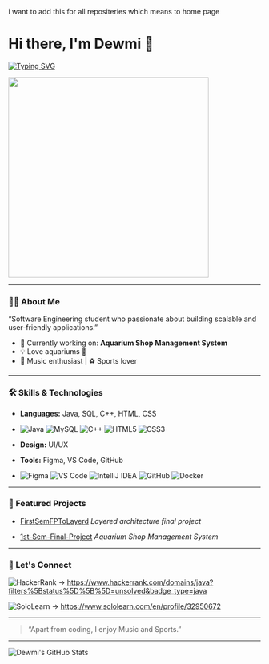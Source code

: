 i want to add this for all repositeries which means to home page
# Hi there, I'm Dewmi 👋


[![Typing SVG](https://readme-typing-svg.herokuapp.com?size=22&color=00BFFF&lines=Software+Engineering+student;JavaFX+%7C+MySQL+%7C+Layered+Architecture;Always+Learning+New+Technologies)](https://git.io/typing-svg)

<img src="https://media.giphy.com/media/qgQUggAC3Pfv687qPC/giphy.gif" width="400">

---

### 👨‍💻 About Me

“Software Engineering student who passionate about building scalable and user-friendly applications.”

- 🔭 Currently working on: **Aquarium Shop Management System**
- 💡 Love aquariums 🐠
- 🎵 Music enthusiast | ⚽ Sports lover

---

### 🛠️ Skills & Technologies

- **Languages:** Java, SQL, C++, HTML, CSS
- ![Java](https://img.shields.io/badge/Code-Java-orange?logo=java&logoColor=white)
![MySQL](https://img.shields.io/badge/Database-MySQL-blue?logo=mysql&logoColor=white)
![C++](https://img.shields.io/badge/C++-00599C?style=for-the-badge&logo=c%2B%2B&logoColor=white)
![HTML5](https://img.shields.io/badge/HTML5-E34F26?style=for-the-badge&logo=html5&logoColor=white)
![CSS3](https://img.shields.io/badge/CSS3-1572B6?style=for-the-badge&logo=css3&logoColor=white)

- **Design:** UI/UX
- **Tools:** Figma, VS Code, GitHub
- ![Figma](https://img.shields.io/badge/Figma-F24E1E?style=for-the-badge&logo=figma&logoColor=white)
![VS Code](https://img.shields.io/badge/VS%20Code-007ACC?style=for-the-badge&logo=visualstudiocode&logoColor=white)
![IntelliJ IDEA](https://img.shields.io/badge/IntelliJIDEA-000000?style=for-the-badge&logo=intellijidea&logoColor=white)
![GitHub](https://img.shields.io/badge/GitHub-181717?style=for-the-badge&logo=github&logoColor=white)
![Docker](https://img.shields.io/badge/Docker-2496ED?style=for-the-badge&logo=docker&logoColor=white)


---

### 🚀 Featured Projects

- [FirstSemFPToLayerd](https://github.com/Dewmi2004/FirstSemFPToLayerd)
  *Layered architecture final project*

- [1st-Sem-Final-Project](https://github.com/Dewmi2004/1st-Sem-Final-Project)
  *Aquarium Shop Management System*

---

### 🤝 Let's Connect
![HackerRank](https://img.shields.io/badge/HackerRank-2EC866?style=for-the-badge&logo=hackerrank&logoColor=white)
 -> https://www.hackerrank.com/domains/java?filters%5Bstatus%5D%5B%5D=unsolved&badge_type=java

 ![SoloLearn](https://img.shields.io/badge/SoloLearn-3AB4F2?style=for-the-badge&logo=sololearn&logoColor=white)
 -> https://www.sololearn.com/en/profile/32950672


<!-- Add your social links here! (LinkedIn, Twitter, Portfolio, etc.) -->



---

> “Apart from coding, I enjoy Music and Sports.”

---

![Dewmi's GitHub Stats](https://github-readme-stats.vercel.app/api?username=Dewmi2004&show_icons=true&theme=radical)